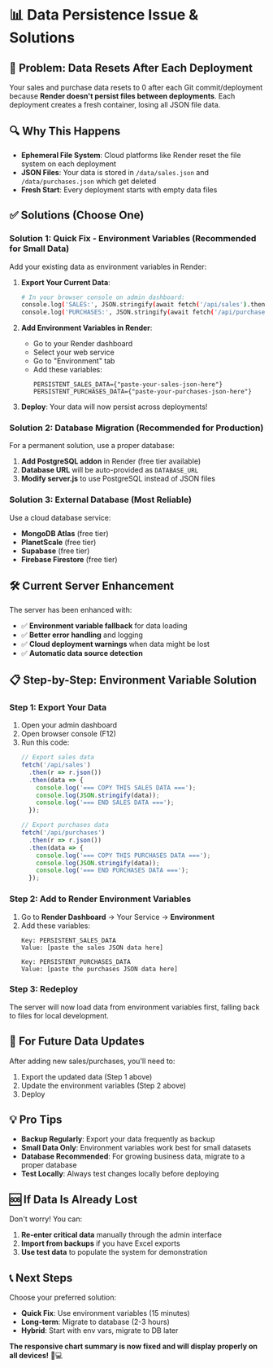 # 📊 Data Persistence Issue & Solutions

## 🚨 Problem: Data Resets After Each Deployment

Your sales and purchase data resets to 0 after each Git commit/deployment because **Render doesn't persist files between deployments**. Each deployment creates a fresh container, losing all JSON file data.

## 🔍 Why This Happens

- **Ephemeral File System**: Cloud platforms like Render reset the file system on each deployment
- **JSON Files**: Your data is stored in `/data/sales.json` and `/data/purchases.json` which get deleted
- **Fresh Start**: Every deployment starts with empty data files

## ✅ Solutions (Choose One)

### **Solution 1: Quick Fix - Environment Variables (Recommended for Small Data)**

Add your existing data as environment variables in Render:

1. **Export Your Current Data**:
   ```bash
   # In your browser console on admin dashboard:
   console.log('SALES:', JSON.stringify(await fetch('/api/sales').then(r => r.json())));
   console.log('PURCHASES:', JSON.stringify(await fetch('/api/purchases').then(r => r.json())));
   ```

2. **Add Environment Variables in Render**:
   - Go to your Render dashboard
   - Select your web service
   - Go to "Environment" tab
   - Add these variables:
     ```
     PERSISTENT_SALES_DATA={"paste-your-sales-json-here"}
     PERSISTENT_PURCHASES_DATA={"paste-your-purchases-json-here"}
     ```

3. **Deploy**: Your data will now persist across deployments!

### **Solution 2: Database Migration (Recommended for Production)**

For a permanent solution, use a proper database:

1. **Add PostgreSQL addon** in Render (free tier available)
2. **Database URL** will be auto-provided as `DATABASE_URL`
3. **Modify server.js** to use PostgreSQL instead of JSON files

### **Solution 3: External Database (Most Reliable)**

Use a cloud database service:
- **MongoDB Atlas** (free tier)
- **PlanetScale** (free tier)  
- **Supabase** (free tier)
- **Firebase Firestore** (free tier)

## 🛠️ Current Server Enhancement

The server has been enhanced with:
- ✅ **Environment variable fallback** for data loading
- ✅ **Better error handling** and logging
- ✅ **Cloud deployment warnings** when data might be lost
- ✅ **Automatic data source detection**

## 📋 Step-by-Step: Environment Variable Solution

### Step 1: Export Your Data
1. Open your admin dashboard
2. Open browser console (F12)
3. Run this code:
   ```javascript
   // Export sales data
   fetch('/api/sales')
     .then(r => r.json())
     .then(data => {
       console.log('=== COPY THIS SALES DATA ===');
       console.log(JSON.stringify(data));
       console.log('=== END SALES DATA ===');
     });

   // Export purchases data  
   fetch('/api/purchases')
     .then(r => r.json())
     .then(data => {
       console.log('=== COPY THIS PURCHASES DATA ===');
       console.log(JSON.stringify(data));
       console.log('=== END PURCHASES DATA ===');
     });
   ```

### Step 2: Add to Render Environment Variables
1. Go to **Render Dashboard** → Your Service → **Environment**
2. Add these variables:
   ```
   Key: PERSISTENT_SALES_DATA
   Value: [paste the sales JSON data here]

   Key: PERSISTENT_PURCHASES_DATA  
   Value: [paste the purchases JSON data here]
   ```

### Step 3: Redeploy
The server will now load data from environment variables first, falling back to files for local development.

## 🔄 For Future Data Updates

After adding new sales/purchases, you'll need to:
1. Export the updated data (Step 1 above)
2. Update the environment variables (Step 2 above)
3. Deploy

## 💡 Pro Tips

- **Backup Regularly**: Export your data frequently as backup
- **Small Data Only**: Environment variables work best for small datasets
- **Database Recommended**: For growing business data, migrate to a proper database
- **Test Locally**: Always test changes locally before deploying

## 🆘 If Data Is Already Lost

Don't worry! You can:
1. **Re-enter critical data** manually through the admin interface
2. **Import from backups** if you have Excel exports
3. **Use test data** to populate the system for demonstration

## 📞 Next Steps

Choose your preferred solution:
- **Quick Fix**: Use environment variables (15 minutes)
- **Long-term**: Migrate to database (2-3 hours)
- **Hybrid**: Start with env vars, migrate to DB later

**The responsive chart summary is now fixed and will display properly on all devices!** 📱💻 